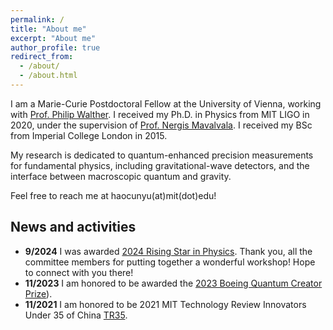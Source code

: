 ```yaml
---
permalink: /
title: "About me"
excerpt: "About me"
author_profile: true
redirect_from: 
  - /about/
  - /about.html
---
```

I am a Marie-Curie Postdoctoral Fellow at the University of Vienna, working with [Prof. Philip Walther](https://walther.univie.ac.at/). 
I received my Ph.D. in Physics from MIT LIGO in 2020, under the supervision of [Prof. Nergis Mavalvala](https://physics.mit.edu/faculty/nergis-mavalvala/). I received my BSc from Imperial College London in 2015. 

My research is dedicated to quantum-enhanced precision measurements for fundamental physics, including gravitational-wave detectors, and the interface between macroscopic quantum and gravity.

Feel free to reach me at haocunyu(at)mit(dot)edu!


## News and activities
* **9/2024** I was awarded [2024 Rising Star in Physics](https://www.physics.columbia.edu/content/2024-rising-stars-physics-workshop). Thank you, all the committee members for putting together a wonderful workshop! Hope to connect with you there!
* **11/2023** I am honored to be awarded the [2023 Boeing Quantum Creator Prize](https://chicagoquantum.org/education-and-training/2023-boeing-quantum-creators-prize-winners)). 
* **11/2021** I am honored to be 2021 MIT Technology Review Innovators Under 35 of China [TR35](https://www.innovatorsunder35.com/the-list/haocun-yu/).


  
<!---

I will be in Chicago for the [2023 Chicago Quantum Summit](https://chicagoquantum.org/events/2023-chicago-quantum-summit) and the Quantum Creator Symposium. 

* **8/3/2023** It was really fun giving a Spark talk at the Challenge Institute of Quantum Computing ([CIQC](https://ciqc.berkeley.edu/)) quantum gathering. Such a wonderful way to integrate myself in a great quantum community. <img src="/images/CIQC_site.png" alt="Addressing connectivity challenges in quantum hardware">
* **7/19/2023** It has been a pleasure attending the [QuNeW workshop](https://quantumnetworksworkshop2.splashthat.com/) where I presented preliminary results on color centers in silicon. It was really nice networking with many experts in my first quantum networking workshop/conference.

I am dedicated to pushing the boundaries of quantum technology and unlocking its potential for solving complex problems in information processing and fundamental sciences. My research focuses on developing cutting-edge quantum hardware to overcome the limitations of existing solid-state quantum platforms and explore uncharted territories in physics research. Having previously introduced long-range connectivity to superconducting circuit architectures, I am now a Miller Fellow, investigating innovative telecom-band quantum emitters in the mature silicon host material. Combining my background in micro- and nano-photonic devices, I am interested in creating robust, scalable quantum processors that can simulate many-body physics and drive advancements in both practical applications and theoretical understanding.

I have been fortunate to have collaborated with outstanding mentors/colleagues from around the world, including [Oskar Painter](https://painterlab.caltech.edu/faculty/), [Soonwon Choi](https://physics.mit.edu/faculty/soonwon-choi/), [Alejandro González-Tudela](https://sites.google.com/view/gonzaleztudela), [Kerry Vahala](https://vahala.caltech.edu/people), [Yun-Feng Xiao](http://researchgroups.pku.edu.cn/microcavity/en/zdylm/12811/list/index.htm), and [Wenshan Cai](https://cailab.gatech.edu/group.html).



## News and activities
* **11/14/2023** I am honored to be awarded the Boeing [Quantum Creator Prize](https://chicagoquantum.org/education-and-training/quantum-creators-prize#:~:text=The%20prize%20promotes%20researchers%20whose,a%20broad%20range%20of%20backgrounds.). I will be in Chicago for the [2023 Chicago Quantum Summit](https://chicagoquantum.org/events/2023-chicago-quantum-summit) and the Quantum Creator Symposium. Hope to connect with you there!
* **8/3/2023** It was really fun giving a Spark talk at the Challenge Institute of Quantum Computing ([CIQC](https://ciqc.berkeley.edu/)) quantum gathering. Such a wonderful way to integrate myself in a great quantum community. <img src="/images/CIQC_site.png" alt="Addressing connectivity challenges in quantum hardware">
* **7/19/2023** It has been a pleasure attending the [QuNeW workshop](https://quantumnetworksworkshop2.splashthat.com/) where I presented preliminary results on color centers in silicon. It was really nice networking with many experts in my first quantum networking workshop/conference.
* **5/22/2023** I was awarded [2023 Rising Star in Physics](https://physics.berkeley.edu/2023-rising-stars-physics-workshop). Thank you, all the committe members, for putting together a wonderful workshop!
* **4/3/2023** I will be visiting Columbia University and giving a seminar "Superconducting Circuit Architectures Based on Light-Matter Interactions".
* **3/28/2023** I have joined UC Berkeley as a [Miller research fellow](https://miller.berkeley.edu/about) working with  [Alp Sipahigil](https://quantumdevices.berkeley.edu/). 
* **2/21/2023** I have passed my thesis defense with the title "Superconducting circuit architectures based on waveguide quantum electromagnetics" and become Dr. Zhang! 
* **1/20/2023** Our manuscript ''A superconducting quantum simulator based
on a photonic-bandgap metamaterial'' is published in Science as a Research Article! [*Science* **379**, 6629 (2023)](https://www.science.org/doi/10.1126/science.ade7651).
* **12/15/2022** I'm giving an invited talk at the QuantumFest (Harvard Quantum Initiative)  titled "A scalable superconducting quantum architecture with long-range connectivity". 
* **9/16/2022** I'm giving an invited special seminar at Stanford University  titled "A scalable superconducting quantum architecture with long-range connectivity". 
* **9/9/2022** I'm giving an invited talk at the [IQIM Seminar](https://qse.caltech.edu/talks/iqim-postdoctoral-and-graduate-student-seminar-90270) (Caltech)  titled "A scalable superconducting quantum architecture with long-range connectivity". 
* **9/2/2022** I'm giving an invited talk at the [joint seminar](https://calendar.hkust.edu.hk/events/joint-seminar-hkust-ece-department-and-ieee-hk-edssc-joint-chapter-scalable-superconducting) by HKUST ECE and IEEE HKED/SSC  titled "A scalable superconducting quantum architecture with long-range connectivity" on September 2nd (HK time) via Zoom. 
* **8/24/2022** I'm giving an invited talk at the [AMI/QI seminar](http://amophysics.berkeley.edu/current-listings/2022/8/24/amoqi-290f-xueyue-zhang-caltech) (UC Berkeley)  titled "A scalable superconducting quantum architecture with long-range connectivity". 
* **8/15/2022** I'm giving an invited special seminar in Prof. [Liang Jiang](https://pme.uchicago.edu/group/jiang-group)'s group at University of Chicago  titled "A scalable superconducting quantum architecture with long-range connectivity". Thank you, Liang, for inviting me!
* **7/12/2022** I'm giving an invited special seminar in Prof. [Norman Yao](https://quantumoptics.physics.berkeley.edu/)'s group at UC Berkeley  titled "A scalable superconducting quantum architecture with long-range connectivity". Thank you, Norm, for inviting me!
-->
